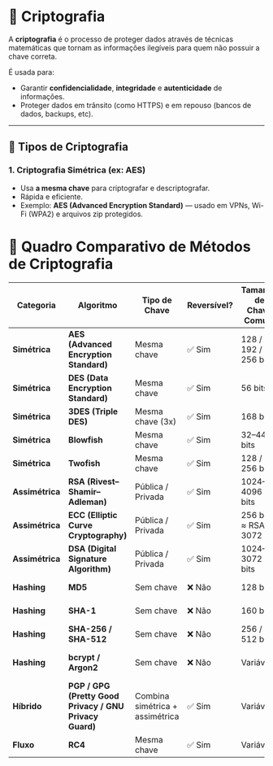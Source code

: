 # 🔐 Criptografia

A **criptografia** é o processo de proteger dados através de técnicas matemáticas que tornam as informações ilegíveis para quem não possuir a chave correta.

É usada para:
- Garantir **confidencialidade**, **integridade** e **autenticidade** de informações.  
- Proteger dados em trânsito (como HTTPS) e em repouso (bancos de dados, backups, etc).

---

## 🧱 Tipos de Criptografia

### 1. Criptografia Simétrica (ex: AES)
- Usa **a mesma chave** para criptografar e descriptografar.
- Rápida e eficiente.
- Exemplo: **AES (Advanced Encryption Standard)** — usado em VPNs, Wi-Fi (WPA2) e arquivos zip protegidos.


# 🧮 Quadro Comparativo de Métodos de Criptografia

| Categoria | Algoritmo | Tipo de Chave | Reversível? | Tamanho de Chave Comum | Uso Típico |
|------------|------------|----------------|--------------|------------------------|-------------|
| **Simétrica** | **AES (Advanced Encryption Standard)** | Mesma chave | ✅ Sim | 128 / 192 / 256 bits | VPN, Wi-Fi, discos |
| **Simétrica** | **DES (Data Encryption Standard)** | Mesma chave | ✅ Sim | 56 bits | Legado (obsoleto) |
| **Simétrica** | **3DES (Triple DES)** | Mesma chave (3x) | ✅ Sim | 168 bits | Sistemas legados |
| **Simétrica** | **Blowfish** | Mesma chave | ✅ Sim | 32–448 bits | Substituto do DES |
| **Simétrica** | **Twofish** | Mesma chave | ✅ Sim | 128 / 256 bits | Criptografia geral |
| **Assimétrica** | **RSA (Rivest–Shamir–Adleman)** | Pública / Privada | ✅ Sim | 1024–4096 bits | HTTPS, assinaturas |
| **Assimétrica** | **ECC (Elliptic Curve Cryptography)** | Pública / Privada | ✅ Sim | 256 bits ≈ RSA 3072 | Mobile, IoT |
| **Assimétrica** | **DSA (Digital Signature Algorithm)** | Pública / Privada | ✅ Sim | 1024–3072 bits | Assinaturas digitais |
| **Hashing** | **MD5** | Sem chave | ❌ Não | 128 bits | Checksum (não seguro) |
| **Hashing** | **SHA-1** | Sem chave | ❌ Não | 160 bits | Antigo (não recomendado) |
| **Hashing** | **SHA-256 / SHA-512** | Sem chave | ❌ Não | 256 / 512 bits | Integridade, senhas |
| **Hashing** | **bcrypt / Argon2** | Sem chave | ❌ Não | Variável | Armazenamento seguro de senhas |
| **Híbrido** | **PGP / GPG (Pretty Good Privacy / GNU Privacy Guard)** | Combina simétrica + assimétrica | ✅ Sim | Variável | Criptografia de e-mails e arquivos |
| **Fluxo** | **RC4** | Mesma chave | ✅ Sim | Variável | SSL antigo (inseguro) |

